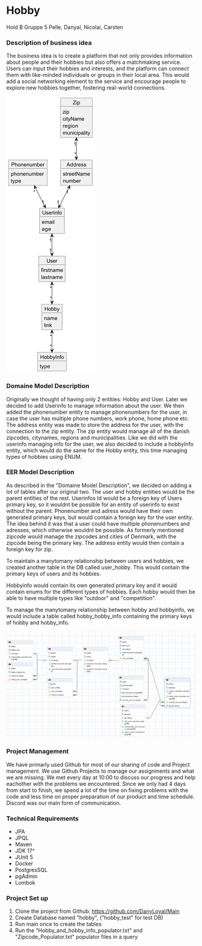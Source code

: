 
# Hobby
Hold B Gruppe 5
Pelle, Danyal, Nicolai, Carsten

### Description of business idea

The business idea is to create a platform that not only provides information about people and their hobbies but also offers a matchmaking service. Users can input their hobbies and interests, and the platform can connect them with like-minded individuals or groups in their local area. This would add a social networking element to the service and encourage people to explore new hobbies together, fostering real-world connections.

![DomainModelPic.png](src%2Fmain%2Fdocumentation%2FDomainModelPic.png)
### Domaine Model Description
 
Originally we thought of having only 2 entities: Hobby and User. Later we decided to add Userinfo to manage information about the user. We then added the phonenumber entity to manage phonenumbers for the user, in case the user has multiple phone numbers, work phone, home phone etc.
The address entity was made to store the address for the user, with the connection to the zip entity. The zip entity would manage all of the danish zipcodes, citynames, regions and municipalities.
Like we did with the userinfo managing info for the user, we also decided to include a hobbyInfo entity, which would do the same for the Hobby entity, this time managing types of hobbies using ENUM.

### EER Model Description

As described in the "Domaine Model Description", we decided on adding a lot of tables after our original two.
The user and hobby entities would be the parent entities of the rest.
Userinfos Id would be a foreign key of Users primary key, so it wouldnt be possible for an entity of userinfo to exist without the parent.
Phonenumber and adress would have their own generated primary keys, but would contain a foreign key for the user entity. The idea behind it was that a user could have multiple phonenumbers and adresses, which otherwise wouldnt be possible.
As formerly mentioned zipcode would manage the zipcodes and cities of Denmark, with the zipcode being the primary key. The address entity would then contain a foreign key for zip.

To maintain a manytomany relationship between users and hobbies, we created another table in the DB called user_hobby. This would contain the primary keys of users and its hobbies.

Hobbyinfo would contain its own generated primary key and it would contain enums for the different types of hobbies. Each hobby would then be able to have multiple types like "outdoor" and "competition".

To manage the manytomany relationship between hobby and hobbyinfo, we would include a table called hobby_hobby_info containing the primary keys of hobby and hobby_info.


![EERModelPic.png](src%2Fmain%2Fdocumentation%2FEERModelPic.png)


### Project Management

We have primarly used Github for most of our sharing of code and Project management.
We use Github Projects to manage our assignments and what we are missing. We met every day at 10:00 to discuss our progress and help eachother with the problems we encountered.
Since we only had 4 days from start to finish, we spend a lot of the time on fixing problems with the code and less time on proper preparation of our product and time schedule.
Discord was our main form of communication.

### Technical Requirements

- JPA
- JPQL
- Maven
- JDK 17^
- JUnit 5
- Docker
- PostgresSQL
- pgAdmin
- Lombok


### Project Set up

1. Clone the project from Github: https://github.com/DanyLoyal/Main
2. Create Database named "hobby", ("hobby_test" for test DB)
3. Run main once to create the tables
4. Run the "Hobby_and_hobby_info_populator.txt" and "Zipcode_Populator.txt" populator files in a query
